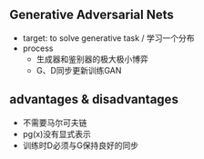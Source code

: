 ## Generative Adversarial Nets
- target: to solve generative task / 学习一个分布
- process
  - 生成器和鉴别器的极大极小博弈
  - G、D同步更新训练GAN
## advantages & disadvantages
- 不需要马尔可夫链
- pg(x)没有显式表示
- 训练时D必须与G保持良好的同步